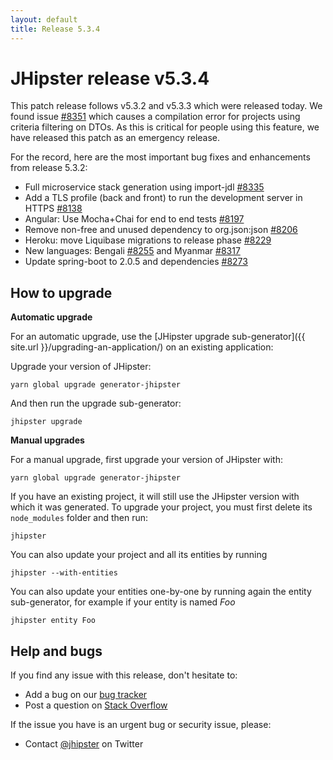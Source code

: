 ```yaml
---
layout: default
title: Release 5.3.4
---
```


JHipster release v5.3.4
==================

This patch release follows v5.3.2 and v5.3.3 which were released today. We found issue [#8351](https://github.com/jhipster/generator-jhipster/issues/8351) which causes a compilation error for projects using criteria filtering on DTOs. As this is critical for people using this feature, we have released this patch as an emergency release.

For the record, here are the most important bug fixes and enhancements from release 5.3.2:

- Full microservice stack generation using import-jdl [#8335](https://github.com/jhipster/generator-jhipster/pull/8335/)
- Add a TLS profile (back and front) to run the development server in HTTPS [#8138](https://github.com/jhipster/generator-jhipster/pull/8138)
- Angular: Use Mocha+Chai for end to end tests [#8197](https://github.com/jhipster/generator-jhipster/pull/8197)
- Remove non-free and unused dependency to org.json:json [#8206](https://github.com/jhipster/generator-jhipster/issues/8206)
- Heroku: move Liquibase migrations to release phase [#8229](https://github.com/jhipster/generator-jhipster/pull/8229)
- New languages: Bengali [#8255](https://github.com/jhipster/generator-jhipster/pull/8255) and Myanmar [#8317](https://github.com/jhipster/generator-jhipster/pull/8317)
- Update spring-boot to 2.0.5 and dependencies [#8273](https://github.com/jhipster/generator-jhipster/pull/8273)

How to upgrade
------------

**Automatic upgrade**

For an automatic upgrade, use the [JHipster upgrade sub-generator]({{ site.url }}/upgrading-an-application/) on an existing application:

Upgrade your version of JHipster:

```
yarn global upgrade generator-jhipster
```

And then run the upgrade sub-generator:

```
jhipster upgrade
```

**Manual upgrades**

For a manual upgrade, first upgrade your version of JHipster with:

```
yarn global upgrade generator-jhipster
```

If you have an existing project, it will still use the JHipster version with which it was generated.
To upgrade your project, you must first delete its `node_modules` folder and then run:

```
jhipster
```

You can also update your project and all its entities by running

```
jhipster --with-entities
```

You can also update your entities one-by-one by running again the entity sub-generator, for example if your entity is named _Foo_

```
jhipster entity Foo
```

Help and bugs
--------------

If you find any issue with this release, don't hesitate to:

- Add a bug on our [bug tracker](https://github.com/jhipster/generator-jhipster/issues?state=open)
- Post a question on [Stack Overflow](http://stackoverflow.com/tags/jhipster/info)

If the issue you have is an urgent bug or security issue, please:

- Contact [@jhipster](https://twitter.com/jhipster) on Twitter
